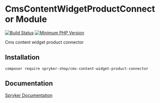# CmsContentWidgetProductConnector Module
[![Build Status](https://travis-ci.org/spryker-shop/cms-content-widget-product-connector.svg)](https://travis-ci.org/spryker-shop/cms-content-widget-product-connector)
[![Minimum PHP Version](https://img.shields.io/badge/php-%3E%3D%207.2-8892BF.svg)](https://php.net/)

Cms content widget product connector

## Installation

```
composer require spryker-shop/cms-content-widget-product-connector
```

## Documentation

[Spryker Documentation](https://academy.spryker.com)
